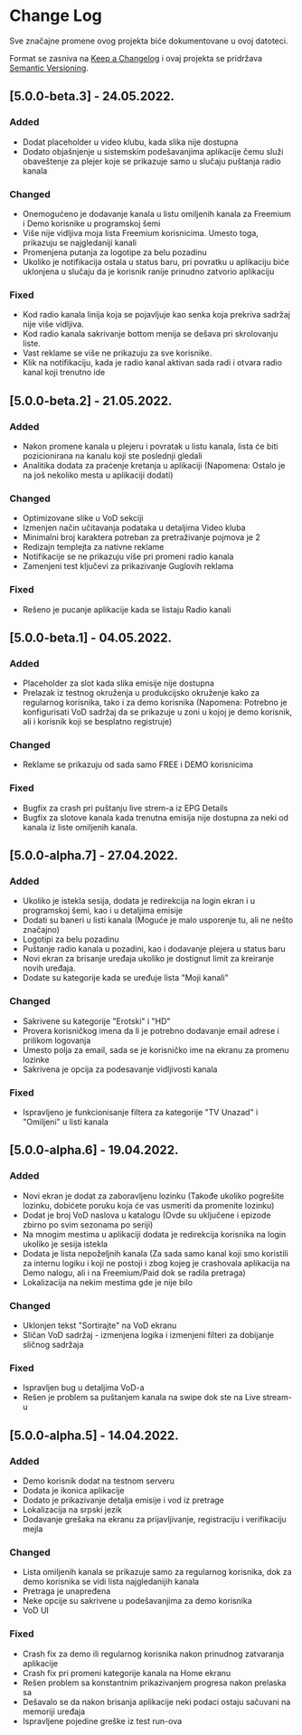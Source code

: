 # Change Log
Sve značajne promene ovog projekta biće dokumentovane u ovoj datoteci.
 
Format se zasniva na [Keep a Changelog](http://keepachangelog.com/)
i ovaj projekta se pridržava [Semantic Versioning](http://semver.org/).

## [5.0.0-beta.3] - 24.05.2022.

### Added
- Dodat placeholder u video klubu, kada slika nije dostupna
- Dodato objašnjenje u sistemskim podešavanjima aplikacije čemu služi obaveštenje za plejer koje se prikazuje samo u slučaju puštanja radio kanala

### Changed
- Onemogućeno je dodavanje kanala u listu omiljenih kanala za Freemium i Demo korisnike u programskoj šemi
- Više nije vidljiva moja lista Freemium korisnicima. Umesto toga, prikazuju se najgledaniji kanali
- Promenjena putanja za logotipe za belu pozadinu
- Ukoliko je notifikacija ostala u status baru, pri povratku u aplikaciju biće uklonjena u slučaju da je korisnik ranije prinudno zatvorio aplikaciju

### Fixed
- Kod radio kanala linija koja se pojavljuje kao senka koja prekriva sadržaj nije više vidljiva. 
- Kod radio kanala sakrivanje bottom menija se dešava pri skrolovanju liste.
- Vast reklame se više ne prikazuju za sve korisnike.
- Klik na notifikaciju, kada je radio kanal aktivan sada radi i otvara radio kanal koji trenutno ide

## [5.0.0-beta.2] - 21.05.2022.

### Added
- Nakon promene kanala u plejeru i povratak u listu kanala, lista će biti pozicionirana na kanalu koji ste poslednji gledali
- Analitika dodata za praćenje kretanja u aplikaciji (Napomena: Ostalo je na još nekoliko mesta u aplikaciji dodati)

### Changed
- Optimizovane slike u VoD sekciji
- Izmenjen način učitavanja podataka u detaljima Video kluba
- Minimalni broj karaktera potreban za pretraživanje pojmova je 2
- Redizajn templejta za nativne reklame
- Notifikacije se ne prikazuju više pri promeni radio kanala
- Zamenjeni test ključevi za prikazivanje Guglovih reklama

### Fixed
- Rešeno je pucanje aplikacije kada se listaju Radio kanali 

## [5.0.0-beta.1] - 04.05.2022.

### Added
- Placeholder za slot kada slika emisije nije dostupna
- Prelazak iz testnog okruženja u produkcijsko okruženje kako za regularnog korisnika, tako i za demo korisnika (Napomena: Potrebno je konfigurisati VoD sadržaj da se prikazuje u zoni u kojoj je demo korisnik, ali i korisnik koji se besplatno registruje)

### Changed
- Reklame se prikazuju od sada samo FREE i DEMO korisnicima

### Fixed
- Bugfix za crash pri puštanju live strem-a iz EPG Details
- Bugfix za slotove kanala kada trenutna emisija nije dostupna za neki od kanala iz liste omiljenih kanala.


## [5.0.0-alpha.7] - 27.04.2022.

### Added
- Ukoliko je istekla sesija, dodata je redirekcija na login ekran i u programskoj šemi, kao i u detaljima emisije
- Dodati su baneri u listi kanala (Moguće je malo usporenje tu, ali ne nešto značajno)
- Logotipi za belu pozadinu
- Puštanje radio kanala u pozadini, kao i dodavanje plejera u status baru
- Novi ekran za brisanje uređaja ukoliko je dostignut limit za kreiranje novih uređaja.
- Dodate su kategorije kada se uređuje lista "Moji kanali"

### Changed
- Sakrivene su kategorije "Erotski" i "HD"
- Provera korisničkog imena da li je potrebno dodavanje email adrese i prilikom logovanja
- Umesto polja za email, sada se je korisničko ime na ekranu za promenu lozinke
- Sakrivena je opcija za podesavanje vidljivosti kanala

### Fixed
- Ispravljeno je funkcionisanje filtera za kategorije "TV Unazad" i "Omiljeni" u listi kanala

## [5.0.0-alpha.6] - 19.04.2022.
 
### Added
- Novi ekran je dodat za zaboravljenu lozinku (Takođe ukoliko pogrešite lozinku, dobićete poruku koja će vas usmeriti da promenite lozinku)
- Dodat je broj VoD naslova u katalogu (Ovde su uključene i epizode zbirno po svim sezonama po seriji)
- Na mnogim mestima u aplikaciji dodata je redirekcija korisnika na login ukoliko je sesija istekla
- Dodata je lista nepoželjnih kanala (Za sada samo kanal koji smo koristili za internu logiku i koji ne postoji i zbog kojeg je crashovala aplikacija na Demo nalogu, ali i na Freemium/Paid dok se radila pretraga)
- Lokalizacija na nekim mestima gde je nije bilo
 
### Changed
- Uklonjen tekst "Sortirajte" na VoD ekranu
- Sličan VoD sadržaj - izmenjena logika i izmenjeni filteri za dobijanje sličnog sadržaja
 
### Fixed
- Ispravljen bug u detaljima VoD-a
- Rešen je problem sa puštanjem kanala na swipe dok ste na Live stream-u
 
## [5.0.0-alpha.5] - 14.04.2022.
 
### Added
- Demo korisnik dodat na testnom serveru
- Dodata je ikonica aplikacije
- Dodato je prikazivanje detalja emisije i vod iz pretrage
- Lokalizacija na srpski jezik
- Dodavanje grešaka na ekranu za prijavljivanje, registraciju i verifikaciju mejla
 
### Changed
- Lista omiljenih kanala se prikazuje samo za regularnog korisnika, dok za demo korisnika se vidi lista najgledanijih kanala
- Pretraga je unapređena
- Neke opcije su sakrivene u podešavanjima za demo korisnika
- VoD UI
 
### Fixed
- Crash fix za demo ili regularnog korisnika nakon prinudnog zatvaranja aplikacije
- Crash fix pri promeni kategorije kanala na Home ekranu
- Rešen problem sa konstantnim prikazivanjem progresa nakon prelaska sa 
- Dešavalo se da nakon brisanja aplikacije neki podaci ostaju sačuvani na memoriji uređaja
- Ispravljene pojedine greške iz test run-ova
 
